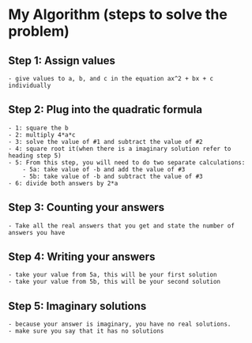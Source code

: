 # My Algorithm (steps to solve the problem)

## Step 1: Assign values
    - give values to a, b, and c in the equation ax^2 + bx + c individually
## Step 2: Plug into the quadratic formula
    - 1: square the b 
    - 2: multiply 4*a*c
    - 3: solve the value of #1 and subtract the value of #2
    - 4: square root it(when there is a imaginary solution refer to heading step 5)
    - 5: From this step, you will need to do two separate calculations:
        - 5a: take value of -b and add the value of #3
        - 5b: take value of -b and subtract the value of #3
    - 6: divide both answers by 2*a
## Step 3: Counting your answers
    - Take all the real answers that you get and state the number of answers you have
## Step 4: Writing your answers
    - take your value from 5a, this will be your first solution
    - take your value from 5b, this will be your second solution
## Step 5: Imaginary solutions
    - because your answer is imaginary, you have no real solutions. 
    - make sure you say that it has no solutions